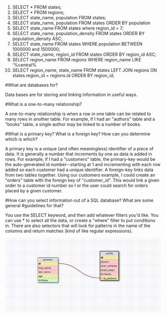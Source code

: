 1. SELECT * FROM states;
2. SELECT * FROM regions;
3. SELECT state_name, population FROM states;
4. SELECT state_name, population FROM states ORDER BY population
5. SELECT state_name FROM states where region_id = 7;
6. SELECT state_name, population_density FROM states ORDER BY population_density ASC;
7. SELECT state_name FROM states WHERE population BETWEEN 1000000 and 1500000;
8. SELECT state_name, region_id FROM states ORDER BY region_id ASC;
9. SELECT region_name FROM regions WHERE region_name LIKE '%central%
10. SELECT region_name, state_name FROM states LEFT JOIN regions ON states.region_id = regions.id ORDER BY region_id;

#What are databases for?

Data bases are for storing and linking information in useful ways.

#What is a one-to-many relationship?

A one-to-many relationship is when a row in one table can be related to many rows in another table.  For example, if I had an "authors" table and a "books" table, a single author may be linked to a number of books.

#What is a primary key? What is a foreign key? How can you determine which is which?

A primary key is a unique (and often meaningless) identifier of a piece of data.  It is generally a number that increments by one as data is added in rows.  For example, if I had a "customers" table, the primary-key would be the auto-generated id number--starting at 1 and incrementing with each row added so each customer had a unique identifier.  A foreign-key links data from two tables together.  Using our customers example, I could create an "orders" table with the foreign key of "customer_id".  This would link a given order to a customer id number so I or the user could search for orders placed by a given customer.

#How can you select information out of a SQL database? What are some general #guidelines for that?

You use the SELECT keyword, and then add whatever filters you'd like.  You can use * to select all the data, or create a "where" filter to put conditions in.  There are also selectors that will look for patterns in the name of the columns and return matches (kind of like regular expressions).

![MY SCHEMA](schema.jpg)


